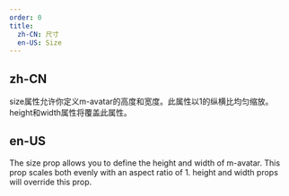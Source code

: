 ```yaml
---
order: 0
title:
  zh-CN: 尺寸
  en-US: Size
---
```


## zh-CN

size属性允许你定义m-avatar的高度和宽度。此属性以1的纵横比均匀缩放。height和width属性将覆盖此属性。

## en-US

The size prop allows you to define the height and width of m-avatar. This prop scales both evenly with an aspect ratio of 1. height and width props will override this prop.
